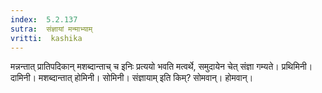 ```yaml
---
index:  5.2.137
sutra:  संज्ञायां मन्माभ्याम्
vritti:  kashika 
---
```


मन्नन्तात् प्रातिपदिकान् मशब्दान्ताच् च इनिः प्रत्ययो भवति मत्वर्थे, समुदायेन चेत् संज्ञा गम्यते। प्रथिमिनी। दामिनी। मशब्दान्तात् होमिनी। सोमिनी। संज्ञायाम् इति किम्? सोमवान्। होमवान्।

